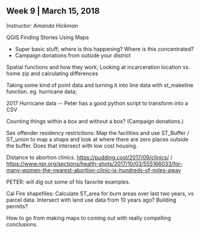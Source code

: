## Week 9 | March 15, 2018
*Instructor: Amanda Hickman*

QGIS
Finding Stories Using Maps

* Super basic stuff; where is this happening? Where is this concentrated?
* Campaign donations from outside your district

Spatial functions and how they work;
Looking at incarceration location vs. home zip and calculating differences

Taking some kind of point data and turning it into line data with st_makeline function. eg. hurricane data;

2017 Hurricane data -- Peter has a good python script to transform into a CSV

Counting things within a box and without a box? (Campaign donations.)

Sex offender residency restrictions: Map the facilities and use ST_Buffer / ST_union to map a shape and look at where there are zero places outside the buffer. Does that intersect with low cost housing.

Distance to abortion clinics. https://pudding.cool/2017/09/clinics/ / https://www.npr.org/sections/health-shots/2017/10/03/555166033/for-many-women-the-nearest-abortion-clinic-is-hundreds-of-miles-away

PETER: will dig out some of his favorite examples.

Cal Fire shapefiles: Calculate ST_area for burn areas over last two years, vs parcel data. Intersect with land use data from 10 years ago? Building permits?

How to go from making maps to coming out with really compelling conclusions.

